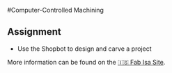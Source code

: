 #Computer-Controlled Machining

## Assignment
- Use the Shopbot to design and carve a project

More information can be found on the [🇮🇸 Fab Isa Site](https://www.fabisa.is/N%C3%A1msefni/Pre-Fab/3-fraesing/).
